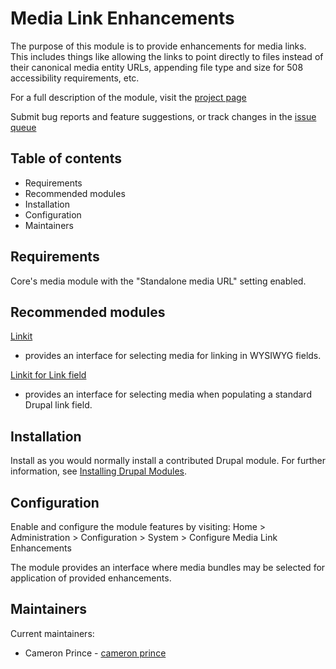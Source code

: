 # Media Link Enhancements

The purpose of this module is to provide enhancements for media links. This
includes things like allowing the links to point directly to files instead of
their canonical media entity URLs, appending file type and size for 508
accessibility requirements, etc.

For a full description of the module, visit the
[project page](https://www.drupal.org/project/media_link_enhancements)

Submit bug reports and feature suggestions, or track changes in the
[issue queue](https://www.drupal.org/project/issues/search/media_link_enhancements)


## Table of contents

- Requirements
- Recommended modules
- Installation
- Configuration
- Maintainers


## Requirements

Core's media module with the "Standalone media URL" setting enabled.


## Recommended modules

[Linkit](https://www.drupal.org/project/linkit)
- provides an interface for selecting media for linking in WYSIWYG
  fields.

[Linkit for Link field](https://www.drupal.org/project/linkit/issues/2712951)
- provides an interface for selecting media when
  populating a standard Drupal link field.


## Installation

Install as you would normally install a contributed Drupal module. For further
information, see
[Installing Drupal Modules](https://www.drupal.org/docs/extending-drupal/installing-drupal-modules).


## Configuration

Enable and configure the module features by visiting:
Home > Administration > Configuration > System > Configure Media Link
Enhancements

The module provides an interface where media bundles may be selected for
application of provided enhancements.


## Maintainers

Current maintainers:
- Cameron Prince - [cameron prince](https://www.drupal.org/u/cameronprince)
